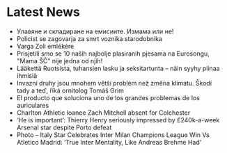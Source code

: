 # Latest News
-  Улавяне и складиране на емисиите. Измама или не!
-  Policist se zagovarja za smrt voznika starodobnika
-  Varga Zoli emlékére
-  Prisjetili smo se 10 naših najbolje plasiranih pjesama na Eurosongu, "Mama ŠČ" nije jedna od njih!
-  Lääkettä Ruotsista, tuhansien lasku ja seksi­tartunta – näin syyhy piinaa ihmisiä
-  Invazní druhy jsou mnohem větší problém než změna klimatu. Škodí tady a teď, říká ornitolog Tomáš Grim
-  El producto que soluciona uno de los grandes problemas de los auriculares
-  Charlton Athletic loanee Zach Mitchell absent for Colchester
-  ‘He is important’: Thierry Henry seriously impressed by £240k-a-week Arsenal star despite Porto defeat
-  Photo – Italy Star Celebrates Inter Milan Champions League Win Vs Atletico Madrid: ‘True Inter Mentality, Like Andreas Brehme Had’
